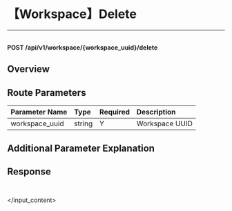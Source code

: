 # 【Workspace】Delete

---

<br />**POST /api/v1/workspace/\{workspace_uuid\}/delete**

## Overview




## Route Parameters

| Parameter Name        | Type     | Required   | Description              |
|:-------------------|:-------|:-----|:----------------|
| workspace_uuid | string | Y | Workspace UUID<br> |


## Additional Parameter Explanation







## Response
```shell
 
```




</input_content>